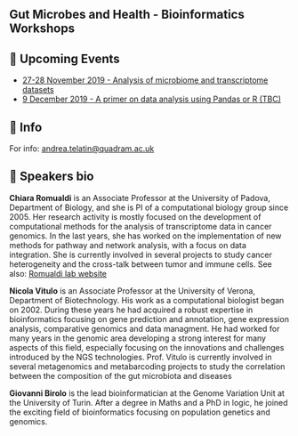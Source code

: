 ## Gut Microbes and Health - Bioinformatics Workshops




## :calendar: Upcoming Events
 * [27-28 November 2019 - Analysis of microbiome and transcriptome datasets](28-11_Workshop.md)
 * [9 December 2019 - A primer on data analysis using Pandas or R (TBC)](09-12_Primer.md)
 
 

## :e-mail: Info

For info: andrea.telatin@quadram.ac.uk

## :bust_in_silhouette: Speakers bio

**Chiara Romualdi** is an Associate Professor at the University of Padova, Department of Biology, and she is PI of a computational biology group since 2005. Her research activity is mostly focused on the development of computational methods for the analysis of transcriptome data in cancer genomics. In the last years, she has worked on the implementation of new methods for pathway and network analysis, with a focus on data integration. She is currently involved in several projects to study cancer heterogeneity and the cross-talk between tumor and immune cells. See also: [Romualdi lab website](http://romualdi.bio.unipd.it/)

**Nicola Vitulo** is an Associate Professor at the University of Verona, Department of Biotechnology. His work as a computational biologist began on 2002. During these years he had acquired a robust expertise in bioinformatics focusing on gene prediction and annotation, gene expression analysis, comparative genomics and data managment. He had worked for many years in the genomic area developing a strong interest for many aspects of this field, especially focusing on the innovations and challenges introduced by the NGS technologies.
Prof. Vitulo is currently involved in several metagenomics and metabarcoding projects to study the correlation between the composition of the gut microbiota and diseases

**Giovanni Birolo** is the lead bioinformatician at the Genome Variation Unit at the University of Turin. After a degree in Maths and a PhD in logic, he joined the exciting field of bioinformatics focusing on population genetics and genomics. 
